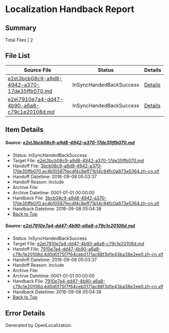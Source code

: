 # <a name='report-top'></a> Localization Handback Report

## Summary
 Total Files | 2

## File List
 Source File | Status | Details 
 ----------- | ------ | ------- 
 [e2e\3bcb08c9-a9d8-4942-a370-17de35ffb070.md](https://github.com/OpenLocalizationTestOrg/ol-test0/blob/95a1b82a7fa305a7a0e1dbe44d030c919cca0f8f/e2e/3bcb08c9-a9d8-4942-a370-17de35ffb070.md) | InSyncHandedBackSuccess | [Details](#54f753250bdbc344ca2a5b403e78478188aeb4111)
 [e2e\7910e7a4-dd47-4b90-a6a8-c79c1e20108d.md](https://github.com/OpenLocalizationTestOrg/ol-test0/blob/95a1b82a7fa305a7a0e1dbe44d030c919cca0f8f/e2e/7910e7a4-dd47-4b90-a6a8-c79c1e20108d.md) | InSyncHandedBackSuccess | [Details](#52b4fcb0c49d6e9cc1bc0004e132bbe3e22b5c912)

## Item Details
##### <a name='54f753250bdbc344ca2a5b403e78478188aeb4111'></a> Source: [e2e\3bcb08c9-a9d8-4942-a370-17de35ffb070.md](https://github.com/OpenLocalizationTestOrg/ol-test0/blob/95a1b82a7fa305a7a0e1dbe44d030c919cca0f8f/e2e/3bcb08c9-a9d8-4942-a370-17de35ffb070.md)
* Status: InSyncHandedBackSuccess
* Target File: [e2e\3bcb08c9-a9d8-4942-a370-17de35ffb070.md](https://github.com/OpenLocalizationTestOrg/ol-test0-zhcn/blob/6e4dd18a5f59ae7d85abd9a900c00207bfa26580/e2e/3bcb08c9-a9d8-4942-a370-17de35ffb070.md)
* Handoff File: [3bcb08c9-a9d8-4942-a370-17de35ffb070.ec4b10587fecdf4c8eff71b14c94fc0a873e5364.zh-cn.xlf](https://github.com/OpenLocalizationTestOrg/ol-test0-handoff/blob/c08dbb1e6e132420b5dedf091db5a5201a4c085e/ol-handoff/OpenLocalizationTestOrg/ol-test0-zhcn/ci/ht/3bcb08c9-a9d8-4942-a370-17de35ffb070.ec4b10587fecdf4c8eff71b14c94fc0a873e5364.zh-cn.xlf)
* Handoff Datetime: 2016-09-08 05:03:37
* Handoff Reason: Include
* Archive File: 
* Archive Datetime: 0001-01-01 00:00:00
* Handback File: [3bcb08c9-a9d8-4942-a370-17de35ffb070.ec4b10587fecdf4c8eff71b14c94fc0a873e5364.zh-cn.xlf](https://github.com/OpenLocalizationTestOrg/ol-test0-handback/blob/9fdcd1b162d717fb7dfc5817847c54bd68267dfa/ol-handback/OpenLocalizationTestOrg/ol-test0-zhcn/ci/ht/3bcb08c9-a9d8-4942-a370-17de35ffb070.ec4b10587fecdf4c8eff71b14c94fc0a873e5364.zh-cn.xlf)
* Handback Datetime: 2016-09-08 05:04:38
* [Back to Top](#report-top)

##### <a name='52b4fcb0c49d6e9cc1bc0004e132bbe3e22b5c912'></a> Source: [e2e\7910e7a4-dd47-4b90-a6a8-c79c1e20108d.md](https://github.com/OpenLocalizationTestOrg/ol-test0/blob/95a1b82a7fa305a7a0e1dbe44d030c919cca0f8f/e2e/7910e7a4-dd47-4b90-a6a8-c79c1e20108d.md)
* Status: InSyncHandedBackSuccess
* Target File: [e2e\7910e7a4-dd47-4b90-a6a8-c79c1e20108d.md](https://github.com/OpenLocalizationTestOrg/ol-test0-zhcn/blob/6e4dd18a5f59ae7d85abd9a900c00207bfa26580/e2e/7910e7a4-dd47-4b90-a6a8-c79c1e20108d.md)
* Handoff File: [7910e7a4-dd47-4b90-a6a8-c79c1e20108d.4d0d0f75f7f64ceb0171ac88f3d1e43ba38e2ee0.zh-cn.xlf](https://github.com/OpenLocalizationTestOrg/ol-test0-handoff/blob/c08dbb1e6e132420b5dedf091db5a5201a4c085e/ol-handoff/OpenLocalizationTestOrg/ol-test0-zhcn/ci/ht/7910e7a4-dd47-4b90-a6a8-c79c1e20108d.4d0d0f75f7f64ceb0171ac88f3d1e43ba38e2ee0.zh-cn.xlf)
* Handoff Datetime: 2016-09-08 05:03:37
* Handoff Reason: Include
* Archive File: 
* Archive Datetime: 0001-01-01 00:00:00
* Handback File: [7910e7a4-dd47-4b90-a6a8-c79c1e20108d.4d0d0f75f7f64ceb0171ac88f3d1e43ba38e2ee0.zh-cn.xlf](https://github.com/OpenLocalizationTestOrg/ol-test0-handback/blob/9fdcd1b162d717fb7dfc5817847c54bd68267dfa/ol-handback/OpenLocalizationTestOrg/ol-test0-zhcn/ci/ht/7910e7a4-dd47-4b90-a6a8-c79c1e20108d.4d0d0f75f7f64ceb0171ac88f3d1e43ba38e2ee0.zh-cn.xlf)
* Handback Datetime: 2016-09-08 05:04:38
* [Back to Top](#report-top)


## Error Details

Generated by OpenLocalization.
